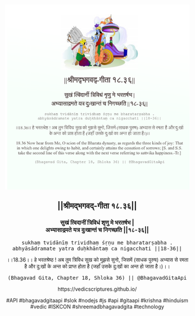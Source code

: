 <img src="../../asset/BG_18_36.png"/>
<center><h2>||श्रीमद्‍भगवद्‍-गीता १८.३६||</h2>
<h3>सुखं त्विदानीं त्रिविधं शृणु मे भरतर्षभ |<br/>अभ्यासाद्रमते यत्र दुःखान्तं च निगच्छति ||१८-३६||</h3>
<pre>sukhaṃ tvidānīṃ trividhaṃ śṛṇu me bharatarṣabha .<br/>abhyāsādramate yatra duḥkhāntaṃ ca nigacchati ||18-36||</pre>
<p>।।18.36।। हे भरतश्रेष्ठ ! अब तुम त्रिविध सुख को मुझसे सुनो, जिसमें (साधक पुरुष) अभ्यास से रमता है और दु:खों के अन्त को प्राप्त होता है (जहाँ उसके दु:खों का अन्त हो जाता है।)।।</p>
<pre>(Bhagavad Gita, Chapter 18, Shloka 36) || @BhagavadGitaApi</pre><p>https://vedicscriptures.github.io/</p><p>#API #bhagavadgitaapi #slok #nodejs #js #api #gitaapi #krishna #hinduism #vedic #ISKCON #shreemadbhagavadgita #technology</p></center>
